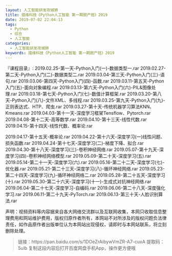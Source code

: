 ```yaml
---
layout: 人工智能研发攻城狮
title: 猎维科技《Python人工智能 第一期脱产班》2019
date: 2019-07-02 22:04:13
tags:
  - Python
  - 综合
  - 人工智能
categories:
  - 人工智能研发攻城狮
keywords: 猎维科技《Python人工智能 第一期脱产班》2019
---
```

『课程目录』: 
2019.02.25-第一天-Python入门(一)-数据类型一.rar
2019.02.27-第二天-Python入门(二)-数据类型二.rar
2019.03.04-第三天-Python入门(三)-语句.rar
2019.03.06-第四天-Python入门(四)-函数.rar
2019.03.11-第五天-Python入门(五)-面向对象编程.rar
2019.03.13-第六天-Python入门(六)-PIL&图像处理.rar
2019.03.18-第七天-Python入门(七)-数值计算框架.rar
2019.03.20-第八天-Python入门(八)-文件XML、多线程.rar
2019.03.25-第九天-Python入门(九)-正则表达式、HTP、爬虫.rar
2019.03.27-第十天-传统机器学习算法KNN、Kmeans.rar
2019.04.03-第十一天-深度学习框架Tensflow、Pytorch.rar
2019.04.08-第十二天-高等数学.rar
2019.04.10-第十三天-线性代数.rar
2019.04.15-第十四天-线性代数、概率论.rar
<!-- more -->
2019.04.17-第十五天-概率论.rar
2019.04.22-第十六天-深度学习(一)线性问题、损失函数.rar
2019.04.24-第十七天-深度学习(二)-梯度下降、拟合.rar
2019.04.30-第十八天-深度学习(三)-卷积神经网络.rar
2019.05.07-第十九天-深度学习(四)-卷积神经网络模型.rar
2019.05.09-第二十天-深度学习(五).rar
2019.05.14-第二十一天-深度学习(六).rar
2019.05.16-第二十二天-深度学习(七)-优化器.rar
2019.05.21-第二十三天-深度学习(八)-循环神经网络.rar
2019.05.23-第二十四天-深度学习(九)-循环神经网络二.rar
2019.05.28-第二十五天-深度学习(十).rar
2019.05.30-第二十六天-深度学习(十一)-生成式对抗神经网络.rar
2019.06.04-第二十七天-深度学习-自编码.rar
2019.06.06-第二十八天-深度强化学习.rar
2019.06.11-第二十九天-PyTorch.rar
2019.06.13-第三十天-人脸识别算法.rar
<div class="post-copyright">
    <div class="post-copyright__author">
      <span class="post-copyright-meta">声明：视频资料等内容据来自各大网络交流群以及互联网收集，本网只收取信息整理费用和网站维护费用，版权归原作者所有，本网站不对所涉及的版权问题负法律责任，如作品原作者出版单位认为本网站出现侵权，请即时与本网站联系，将立刻删除处理。 </span>
    </div>
</div>

<blockquote class="blockquote-center">
链接：https://pan.baidu.com/s/1DOeZrAibywVmZR-A7-cuxA 
提取码：5ulb 
复制这段内容后打开百度网盘手机App，操作更方便哦
</blockquote>

